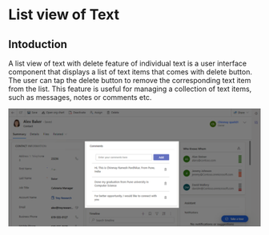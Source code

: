 <!-- Heading -->
# List view of Text
## Intoduction
A list view of text with delete feature of individual text is a user interface component that displays a list of text items that comes with delete button. The user can tap the delete button to remove the corresponding text item from the list. This feature is useful for managing a collection of text items, such as messages, notes or comments etc.

![Picture_1](https://github.com/chinmaypardhikar/PCF-Control_List-view-of-Text/blob/main/assets/List_View_of_Text_with_page.png)
 
